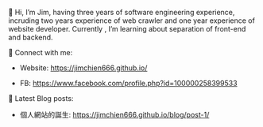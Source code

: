 👋 Hi, I’m Jim, having three years of software engineering experience, incruding two years experience of web crawler and one year experience of website developer.
Currently , I’m learning about separation of front-end and backend.


🤝 Connect with me:

- Website: https://jimchien666.github.io/

- FB: https://www.facebook.com/profile.php?id=100000258399533

📝 Latest Blog posts:

- 個人網站的誕生: https://jimchien666.github.io/blog/post-1/
